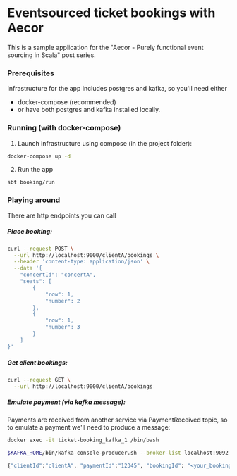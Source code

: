 # Eventsourced ticket bookings with Aecor

This is a sample application for the "Aecor - Purely functional event sourcing in Scala" post series.

### Prerequisites

Infrastructure for the app includes postgres and kafka, so you'll need either

* docker-compose (recommended)
* or have both postgres and kafka installed locally.

### Running (with docker-compose)

1. Launch infrastructure using compose (in the project folder):

```bash
docker-compose up -d
```

2. Run the app

```
sbt booking/run
```

### Playing around

There are http endpoints you can call

##### Place booking:

```bash
curl --request POST \
  --url http://localhost:9000/clientA/bookings \
  --header 'content-type: application/json' \
  --data '{
	"concertId": "concertA",
	"seats": [
		{
			"row": 1,
			"number": 2
		},
		{
			"row": 1,
			"number": 3
		}
	]
}'
```

##### Get client bookings:

```bash
curl --request GET \
  --url http://localhost:9000/clientA/bookings
```

##### Emulate payment (via kafka message):

Payments are received from another service via PaymentReceived topic, so to emulate a payment we'll need to produce a message:

```bash
docker exec -it ticket-booking_kafka_1 /bin/bash

$KAFKA_HOME/bin/kafka-console-producer.sh --broker-list localhost:9092 --topic PaymentReceived

{"clientId":"clientA", "paymentId":"12345", "bookingId": "<your_booking_id>"}
```

